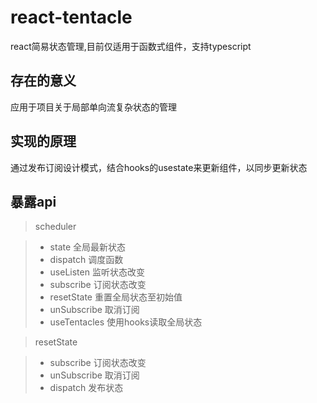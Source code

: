 # react-tentacle
react简易状态管理,目前仅适用于函数式组件，支持typescript

## 存在的意义
应用于项目关于局部单向流复杂状态的管理

## 实现的原理
通过发布订阅设计模式，结合hooks的usestate来更新组件，以同步更新状态

## 暴露api
> scheduler

> * state 全局最新状态
> * dispatch 调度函数
> * useListen 监听状态改变
> * subscribe 订阅状态改变
> * resetState 重置全局状态至初始值
> * unSubscribe 取消订阅
> * useTentacles 使用hooks读取全局状态

> resetState

> * subscribe 订阅状态改变
> * unSubscribe 取消订阅
> * dispatch 发布状态